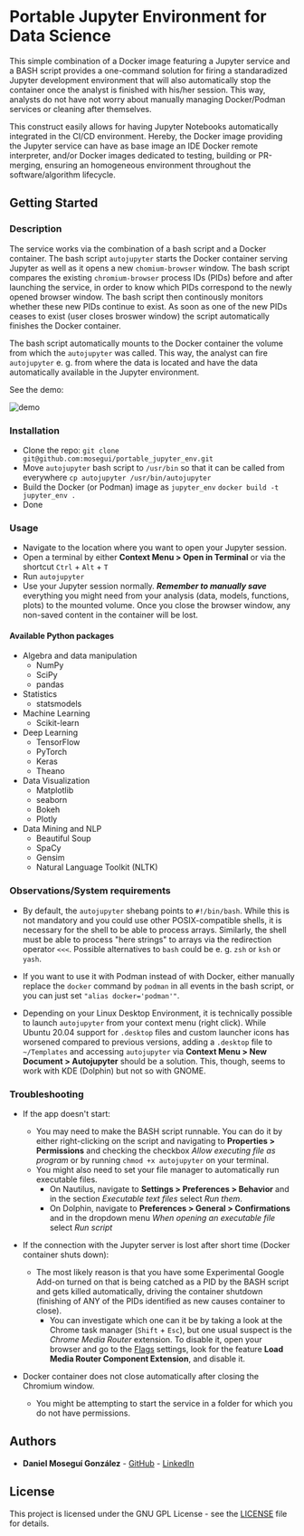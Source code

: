 # Portable Jupyter Environment for Data Science

This simple combination of a Docker image featuring a Jupyter service and a BASH script provides a one-command solution for firing a standaradized Jupyter development environment that will also automatically stop the container once the analyst is finished with his/her session. This way, analysts do not have not worry about manually managing Docker/Podman services or cleaning after themselves.

This construct easily allows for having Jupyter Notebooks automatically integrated in the CI/CD environment. Hereby, the Docker image providing the Jupyter service can have as base image an IDE Docker remote interpreter, and/or Docker images dedicated to testing, building or PR-merging, ensuring an homogeneous environment throughout the software/algorithm lifecycle.


## Getting Started

### Description

The service works via the combination of a bash script and a Docker container. The bash script `autojupyter` starts the Docker container serving Jupyter as well as it opens a new `chomium-browser` window. The bash script compares the existing `chromium-browser` process IDs (PIDs) before and after launching the service, in order to know which PIDs correspond to the newly opened browser window. The bash script then continously monitors whether these new PIDs continue to exist. As soon as one of the new PIDs ceases to exist (user closes broswer window) the script automatically finishes the Docker container.

The bash script automatically mounts to the Docker container the volume from which the `autojupyter` was called. This way, the analyst can fire `autojupyter` e. g. from where the data is located and have the data automatically available in the Jupyter environment.

See the demo:

![demo](video/demo.gif)


### Installation

- Clone the repo: `git clone git@github.com:mosegui/portable_jupyter_env.git`
- Move `autojupyter` bash script to `/usr/bin` so that it can be called from everywhere `cp autojupyter /usr/bin/autojupyter`
- Build the Docker (or Podman) image as `jupyter_env` `docker build -t jupyter_env .`
- Done


### Usage

- Navigate to the location where you want to open your Jupyter session.
- Open a terminal by either **Context Menu > Open in Terminal** or via the shortcut `Ctrl` + `Alt` + `T`
- Run `autojupyter`
- Use your Jupyter session normally. ***Remember to manually save*** everything you might need from your analysis (data, models, functions, plots) to the mounted volume. Once you close the browser window, any non-saved content in the container will be lost.

#### Available Python packages

- Algebra and data manipulation
	- NumPy
	- SciPy
	- pandas
- Statistics
	- statsmodels
- Machine Learning
	- Scikit-learn
- Deep Learning
	- TensorFlow
	- PyTorch
	- Keras
	- Theano
- Data Visualization
	- Matplotlib
	- seaborn
	- Bokeh
	- Plotly
- Data Mining and NLP
	- Beautiful Soup
	- SpaCy
	- Gensim
	- Natural Language Toolkit (NLTK)

### Observations/System requirements

- By default, the `autojupyter` shebang points to `#!/bin/bash`. While this is not mandatory and you could use other POSIX-compatible shells, it is necessary for the shell to be able to process arrays. Similarly, the shell must be able to process "here strings" to arrays via the redirection operator `<<<`. Possible alternatives to `bash` could be e. g. `zsh` or `ksh` or `yash`.
- If you want to use it with Podman instead of with Docker, either manually replace the `docker` command by `podman` in all events in the bash script, or you can just set `"alias docker='podman'"`.

- Depending on your Linux Desktop Environment, it is technically possible to launch `autojupyter` from your context menu (right click). While Ubuntu 20.04 support for `.desktop` files and custom launcher icons has worsened compared to previous versions, adding a `.desktop` file to `~/Templates` and accessing `autojupyter` via **Context Menu > New Document > Autojupyter** should be a solution. This, though, seems to work with KDE (Dolphin) but not so with GNOME.

### Troubleshooting

- If the app doesn't start:
	- You may need to make the BASH script runnable. You can do it by either right-clicking on the script and navigating to **Properties > Permissions** and checking the checkbox *Allow executing file as program* or by running `chmod +x autojupyter` on your terminal.
	- You might also need to set your file manager to automatically run executable files.
		- On Nautilus, navigate to **Settings > Preferences > Behavior** and in the section *Executable text files* select  *Run them*.
		- On Dolphin, navigate to **Preferences > General > Confirmations** and in the dropdown menu *When opening an executable file* select *Run script*

- If the connection with the Jupyter server is lost after short time (Docker container shuts down):
	- The most likely reason is that you have some Experimental Google Add-on turned on that is being catched as a PID by the BASH script and gets killed automatically, driving the container shutdown (finishing of ANY of the PIDs identified as new causes container to close).
		- You can investigate which one can it be by taking a look at the Chrome task manager (`Shift` + `Esc`), but one usual suspect is the *Chrome Media Router* extension. To disable it, open your browser and go to the [Flags](chrome://flags) settings, look for the feature **Load Media Router Component Extension**, and disable it.

- Docker container does not close automatically after closing the Chromium window.
	- You might be attempting to start the service in a folder for which you do not have permissions.

## Authors
* **Daniel Moseguí González** - [GitHub](https://github.com/mosegui) - [LinkedIn](https://www.linkedin.com/in/daniel-mosegu%C3%AD-gonz%C3%A1lez-5aa02849/)

## License

This project is licensed under the GNU GPL License - see the [LICENSE](LICENSE.txt) file for details.
